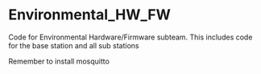 # Environmental_HW_FW
Code for Environmental Hardware/Firmware subteam. This includes code for the base station and all sub stations

Remember to install mosquitto
